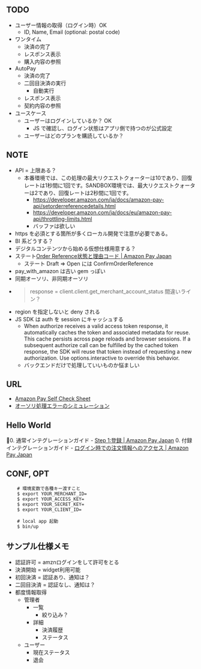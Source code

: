 ## TODO
- ユーザー情報の取得（ログイン時）OK
    - ID, Name, Email (optional: postal code)
- ワンタイム
    - 決済の完了
    - レスポンス表示
    - 購入内容の参照
- AutoPay
    - 決済の完了
    - 二回目決済の実行
        - 自動実行
    - レスポンス表示
    - 契約内容の参照
- ユースケース
    - ユーザーはログインしているか？ OK
        - JS で確認し、ログイン状態はアプリ側で持つのが公式設定
    - ユーザーはどのプランを購読しているか？

## NOTE
- API = 上限ある？
    - 本番環境では、この処理の最大リクエストクォーターは10であり、回復レートは1秒間に1回です。SANDBOX環境では、最大リクエストクォーターは2であり、回復レートは2秒間に1回です。
        - https://developer.amazon.com/ja/docs/amazon-pay-api/setorderreferencedetails.html
        - https://developer.amazon.com/ja/docs/eu/amazon-pay-api/throttling-limits.html
        - バッファは欲しい
- https を必須とする箇所が多くローカル開発で注意が必要である。
- BI 系どうする？
- デジタルコンテンツから始める仮想仕様用意する？
- ステート[Order Reference状態と理由コード | Amazon Pay Japan](https://developer.amazon.com/ja/docs/amazon-pay-api/order-reference-states-and-reason-codes.html)
    - ステート Draft => Open には ConfirmOrderReference
- pay_with_amazon は古い gem っぽい
- 同期オーソリ、非同期オーソリ
- > response = client.client.get_merchant_account_status 間違いライン？
- region を指定しないと deny される
- JS SDK は auth を session にキャッシュする
    - When authorize receives a valid access token response, it automatically caches the token and associated metadata for reuse. This cache persists across page reloads and browser sessions. If a subsequent authorize call can be fulfilled by the cached token response, the SDK will reuse that token instead of requesting a new authorization. Use options.interactive to override this behavior.
    - バックエンドだけで処理していいものか悩ましい

## URL
- [Amazon Pay Self Check Sheet](https://pwa.geekylab.net/selfcheck/)
- [オーソリ処理エラーのシミュレーション](https://pwa.geekylab.net/selfcheck/case03-001.html)

## Hello World
0. 通常インテグレーションガイド
    - [Step 1:登録 | Amazon Pay Japan](https://developer.amazon.com/ja/docs/amazon-pay-onetime/register.html)
0. 付録インテグレーションガイド
    - [ログイン時での注文情報へのアクセス | Amazon Pay Japan](https://developer.amazon.com/ja/docs/amazon-pay-onetime/accessing-order-information.html)

## CONF, OPT
        # 環境変数で各種キー渡すこと
        $ export YOUR_MERCHANT_ID=
        $ export YOUR_ACCESS_KEY=
        $ export YOUR_SECRET_KEY=
        $ export YOUR_CLIENT_ID=

        # local app 起動
        $ bin/up

## サンプル仕様メモ
- 認証許可 = amznログインをして許可をとる
- 決済開始 = widget利用可能
- 初回決済 = 認証あり、通知は？
- 二回目決済 = 認証なし、通知は？
- 都度情報取得
    - 管理者
        - 一覧
            - 絞り込み？
        - 詳細
            - 決済履歴
            - ステータス
    - ユーザー
        - 現在ステータス
        - 退会